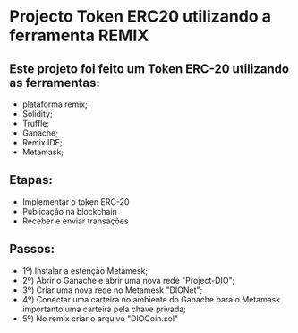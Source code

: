 # Projecto Token ERC20 utilizando a ferramenta REMIX

## Este projeto foi feito um Token ERC-20 utilizando as ferramentas:
- plataforma remix;
- Solidity;
- Truffle;
- Ganache;
- Remix IDE;
- Metamask;

## Etapas:
- Implementar o token ERC-20
- Publicação na blockchain
- Receber e enviar transações

## Passos:
- 1º) Instalar a estenção Metamesk;
- 2º) Abrir o Ganache e abrir uma nova rede "Project-DIO";
- 3º) Criar uma nova rede no Metamesk "DIONet";
- 4º) Conectar uma carteira no ambiente do Ganache para o Metamask importanto uma carteira pela chave privada;
- 5º) No remix criar o arquivo "DIOCoin.sol"
